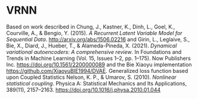 # VRNN
Based on work described in Chung, J., Kastner, K., Dinh, L., Goel, K., Courville, A., & Bengio, Y. (2015). _A Recurrent Latent Variable Model for Sequential Data_. http://arxiv.org/abs/1506.02216 and Girin, L., Leglaive, S., Bie, X., Diard, J., Hueber, T., & Alameda-Pineda, X. (2021). _Dynamical variational autoencoders: A comprehensive review_. In Foundations and Trends in Machine Learning (Vol. 15, Issues 1–2, pp. 1–175). Now Publishers Inc. https://doi.org/10.1561/2200000089 and the Bie Xiaoyu implementation https://github.com/XiaoyuBIE1994/DVAE. Generalized loss function based upon Coupled Statistics Nelson, K. P., & Umarov, S. (2010). _Nonlinear statistical coupling_. Physica A: Statistical Mechanics and Its Applications, 389(11), 2157–2163. https://doi.org/10.1016/j.physa.2010.01.044
